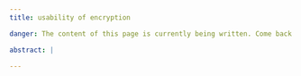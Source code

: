 ```yaml
---
title: usability of encryption

danger: The content of this page is currently being written. Come back very soon!

abstract: |

---
```

